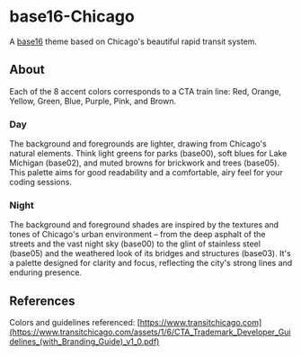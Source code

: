 # base16-Chicago
A [base16](https://github.com/chriskempson/base16) theme based on Chicago's beautiful rapid transit system.  

## About
Each of the 8 accent colors corresponds to a CTA train line: Red, Orange, Yellow, Green, Blue, Purple, Pink, and Brown.

### Day
The background and foregrounds are lighter, drawing from Chicago's natural elements. Think light greens for parks (base00), soft blues for Lake Michigan (base02), and muted browns for brickwork and trees (base05). This palette aims for good readability and a comfortable, airy feel for your coding sessions.

### Night
The background and foreground shades are inspired by the textures and tones of Chicago's urban environment – from the deep asphalt of the streets and the vast night sky (base00) to the glint of stainless steel (base05) and the weathered look of its bridges and structures (base03). It's a palette designed for clarity and focus, reflecting the city's strong lines and enduring presence.

## References
Colors and guidelines referenced: [https://www.transitchicago.com](https://www.transitchicago.com/assets/1/6/CTA_Trademark_Developer_Guidelines_(with_Branding_Guide)_v1_0.pdf)

